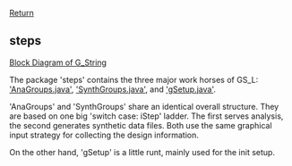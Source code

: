 [Return](Structure.md)
## steps ##
[Block Diagram of G_String](img/block.png)  

The package 'steps' contains the three major work horses of GS_L: ['AnaGroups.java'](../../../blob/main/workbench/GS_L/src/steps/AnaGroups.java), ['SynthGroups.java'](../../../blob/main/workbench/GS_L/src/steps/SynthGroups.java), and ['gSetup.java'](../../../blob/main/workbench/GS_L/src/steps/gSetup.java).

'AnaGroups' and 'SynthGroups' share an identical overall structure. They are based on one big 'switch case: iStep' ladder. The first serves analysis, the second generates synthetic data files. Both use the same graphical input strategy for collecting the design information.

On the other hand, 'gSetup' is a little runt, mainly used for the init setup.
